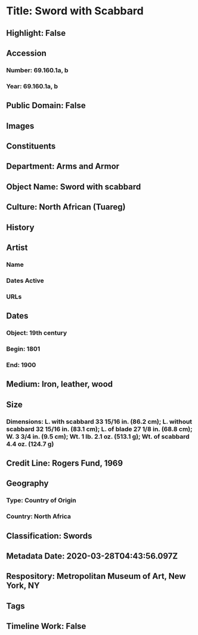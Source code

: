 # Title: Sword with Scabbard
## Highlight: False
## Accession
### Number: 69.160.1a, b
### Year: 69.160.1a, b
## Public Domain: False
## Images
## Constituents
## Department: Arms and Armor
## Object Name: Sword with scabbard
## Culture: North African (Tuareg)
## History
## Artist
### Name
### Dates Active
### URLs
## Dates
### Object: 19th century
### Begin: 1801
### End: 1900
## Medium: Iron, leather, wood
## Size
### Dimensions: L. with scabbard 33 15/16 in. (86.2 cm); L. without scabbard 32 15/16 in. (83.1 cm); L. of blade 27 1/8 in. (68.8 cm); W. 3 3/4 in. (9.5 cm); Wt. 1 lb. 2.1 oz. (513.1 g); Wt. of scabbard 4.4 oz. (124.7 g)
## Credit Line: Rogers Fund, 1969
## Geography
### Type: Country of Origin
### Country: North Africa
## Classification: Swords
## Metadata Date: 2020-03-28T04:43:56.097Z
## Respository: Metropolitan Museum of Art, New York, NY
## Tags
## Timeline Work: False